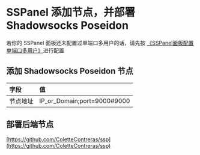 # SSPanel 添加节点，并部署 Shadowsocks Poseidon

若你的 SSPanel 面板还未配置过单端口多用户的话，请先按 [《SSPanel面板配置单端口多用户》](https://poseidon-gfw.cc/shadowsocks-poseidon/sspanel-mian-ban-pei-zhi-dan-duan-kou-duo-yong-hu)进行配置

## 添加 Shadowsocks Poseidon 节点

| 字段 | 值 |
| :--- | :--- |
| 节点地址 | IP_or_Domain;port=9000\#9000 |

## 部署后端节点

[https://github.com/ColetteContreras/ssp](https://github.com/ColetteContreras/ssp)


